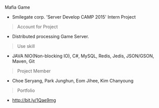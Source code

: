 Mafia Game

- Smilegate corp. 'Server Develop CAMP 2015' Intern Project

> Account for Project

- Distributed processing Game Server.

> Use skill

- JAVA NIO(Non-blocking IO), C#, MySQL, Redis, Jedis, JSON/GSON, Maven, Git

> Project Member

- Choe Seryang, Park Junghun, Eom Jihee, Kim Chanyoung

> Portfolio

- http://bit.ly/1Qae9mg
